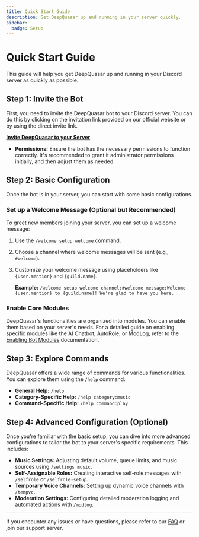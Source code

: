 ```yaml
---
title: Quick Start Guide
description: Get DeepQuasar up and running in your server quickly.
sidebar:
  badge: Setup
---
```


# Quick Start Guide

This guide will help you get DeepQuasar up and running in your Discord server as quickly as possible.

## Step 1: Invite the Bot

First, you need to invite the DeepQuasar bot to your Discord server. You can do this by clicking on the invitation link provided on our official website or by using the direct invite link.

[**Invite DeepQuasar to your Server**](YOUR_BOT_INVITE_LINK_HERE)

*   **Permissions:** Ensure the bot has the necessary permissions to function correctly. It's recommended to grant it administrator permissions initially, and then adjust them as needed.

## Step 2: Basic Configuration

Once the bot is in your server, you can start with some basic configurations.

### Set up a Welcome Message (Optional but Recommended)

To greet new members joining your server, you can set up a welcome message:

1.  Use the `/welcome setup welcome` command.
2.  Choose a channel where welcome messages will be sent (e.g., `#welcome`).
3.  Customize your welcome message using placeholders like `{user.mention}` and `{guild.name}`.

    **Example:**
    `/welcome setup welcome channel:#welcome message:Welcome {user.mention} to {guild.name}! We're glad to have you here.`

### Enable Core Modules

DeepQuasar's functionalities are organized into modules. You can enable them based on your server's needs. For a detailed guide on enabling specific modules like the AI Chatbot, AutoRole, or ModLog, refer to the [Enabling Bot Modules](/getting-started/modules) documentation.

## Step 3: Explore Commands

DeepQuasar offers a wide range of commands for various functionalities. You can explore them using the `/help` command.

*   **General Help:** `/help`
*   **Category-Specific Help:** `/help category:music`
*   **Command-Specific Help:** `/help command:play`

## Step 4: Advanced Configuration (Optional)

Once you're familiar with the basic setup, you can dive into more advanced configurations to tailor the bot to your server's specific requirements. This includes:

*   **Music Settings:** Adjusting default volume, queue limits, and music sources using `/settings music`.
*   **Self-Assignable Roles:** Creating interactive self-role messages with `/selfrole` or `/selfrole-setup`.
*   **Temporary Voice Channels:** Setting up dynamic voice channels with `/tempvc`.
*   **Moderation Settings:** Configuring detailed moderation logging and automated actions with `/modlog`.

---

If you encounter any issues or have questions, please refer to our [FAQ](/getting-started/faq) or join our support server.
